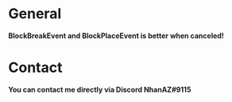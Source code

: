 # General
**BlockBreakEvent and BlockPlaceEvent is better when canceled!**

# Contact
**You can contact me directly via Discord NhanAZ#9115**
